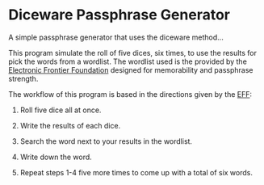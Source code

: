 # Diceware Passphrase Generator

A simple passphrase generator that uses the diceware method...

This program simulate the roll of five dices, six times, to use the results for pick the words from a wordlist. The wordlist used is the provided by the [Electronic Frontier Foundation](https://www.eff.org/files/2016/07/18/eff_large_wordlist.txt) designed for memorability and passphrase strength.

The workflow of this program is based in the directions given by the [EFF](https://www.eff.org/dice):

1. Roll five dice all at once.

2. Write the results of each dice.

3. Search the word next to your results in the wordlist.

4. Write down the word.

5. Repeat steps 1-4 five more times to come up with a total of six words.
